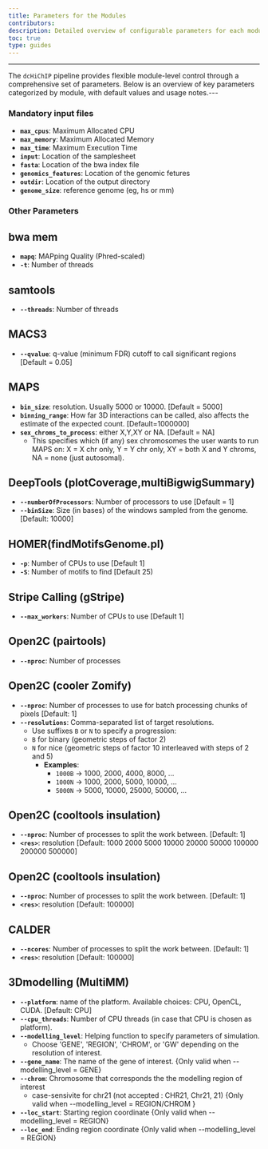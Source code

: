 ```yaml
---
title: Parameters for the Modules
contributors:
description: Detailed overview of configurable parameters for each module in the dcHiChIP pipeline.
toc: true
type: guides
---
```


---

The `dcHiChIP` pipeline provides flexible module-level control through a comprehensive set of parameters. Below is an overview of key parameters categorized by module, with default values and usage notes.---

### Mandatory input files

- **`max_cpus`**: Maximum Allocated CPU
- **`max_memory`**: Maximum Allocated Memory
- **`max_time`**: Maximum Execution Time
- **`input`**: Location of the samplesheet
- **`fasta`**: Location of the bwa index file
- **`genomics_features`**: Location of the genomic fetures
- **`outdir`**: Location of the output directory
- **`genome_size`**: reference genome (eg, hs or mm)

### Other Parameters

## bwa mem
- **`mapq`**: MAPping Quality (Phred-scaled)
- **`-t`**: Number of threads

## samtools
- **`--threads`**: Number of threads


## MACS3
- **`--qvalue`**: q-value (minimum FDR) cutoff to call significant regions [Default = 0.05]


## MAPS
- **`bin_size`**: resolution. Usually 5000 or 10000. [Default = 5000]
- **`binning_range`**: How far 3D interactions can be called, also affects the estimate of the expected count. [Default=1000000]
- **`sex_chroms_to_process`**: either X,Y,XY or NA. [Default = NA]
    - This specifies which (if any) sex chromosomes the user wants to run MAPS on: X = X chr only, Y = Y chr only, XY = both X and Y chroms, NA = none (just autosomal).


## DeepTools (plotCoverage,multiBigwigSummary) 
- **`--numberOfProcessors`**: Number of processors to use [Default = 1]
- **`--binSize`**: Size (in bases) of the windows sampled from the genome. [Default: 10000]


## HOMER(findMotifsGenome.pl)
- **`-p`**: Number of CPUs to use [Default 1]
- **`-S`**: Number of motifs to find [Default 25)


## Stripe Calling (gStripe)
- **`--max_workers`**: Number of CPUs to use [Default 1]


## Open2C (pairtools)
- **`--nproc`**: Number of processes


## Open2C (cooler Zomify)
- **`--nproc`**: Number of processes to use for batch processing chunks of pixels [Default: 1]
- **`--resolutions`**: Comma-separated list of target resolutions.
    - Use suffixes `B` or `N` to specify a progression:
    - `B` for binary (geometric steps of factor 2)
    - `N` for nice (geometric steps of factor 10 interleaved with steps of 2 and 5)
      - **Examples**:
        - `1000B` → 1000, 2000, 4000, 8000, …
        - `1000N` → 1000, 2000, 5000, 10000, …
        - `5000N` → 5000, 10000, 25000, 50000, …


## Open2C (cooltools insulation)
- **`--nproc`**: Number of processes to split the work between. [Default: 1]
- **`<res>`**: resolution [Default: 1000 2000 5000 10000 20000 50000 100000 200000 500000]


## Open2C (cooltools insulation)
- **`--nproc`**: Number of processes to split the work between. [Default: 1]
- **`<res>`**: resolution [Default: 100000]

## CALDER
- **`--ncores`**: Number of processes to split the work between. [Default: 1]
- **`<res>`**: resolution [Default: 100000]


## 3Dmodelling (MultiMM)
- **`--platform`**: name of the platform. Available choices: CPU, OpenCL, CUDA. [Default: CPU]
- **`--cpu_threads`**: Number of CPU threads (in case that CPU is chosen as platform).
- **`--modelling_level`**: Helping function to specify parameters of simulation.
    - Choose 'GENE', 'REGION', 'CHROM', or 'GW' depending on the resolution of interest.
- **`--gene_name`**: The name of the gene of interest. {Only valid when --modelling_level = GENE} 
- **`--chrom`**: Chromosome that corresponds the the modelling region of interest
    - case-sensivite for chr21 (not accepted : CHR21, Chr21, 21) {Only valid when --modelling_level = REGION/CHROM }
- **`--loc_start`**: Starting region coordinate {Only valid when --modelling_level = REGION}
- **`--loc_end`**: Ending region coordinate {Only valid when --modelling_level = REGION}
